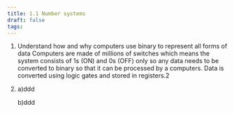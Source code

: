 ```yaml
---
title: 1.1 Number systems
draft: false
tags:
---
```

 1. Understand how and why computers use binary to represent all forms of data
 Computers are made of millions of switches which means the system consists of 1s (ON) and 0s (OFF) only so any data needs to be converted to binary so that it can be processed by a computers. Data is converted using logic gates and stored in registers.2
 2. a)ddd

	 b)ddd